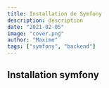 ```yaml
---
title: Installation de Symfony
description: description
date: "2021-02-05"
image: "cover.png"
author: "Maxime"
tags: ["symfony", "backend"]
---
```


## Installation symfony
